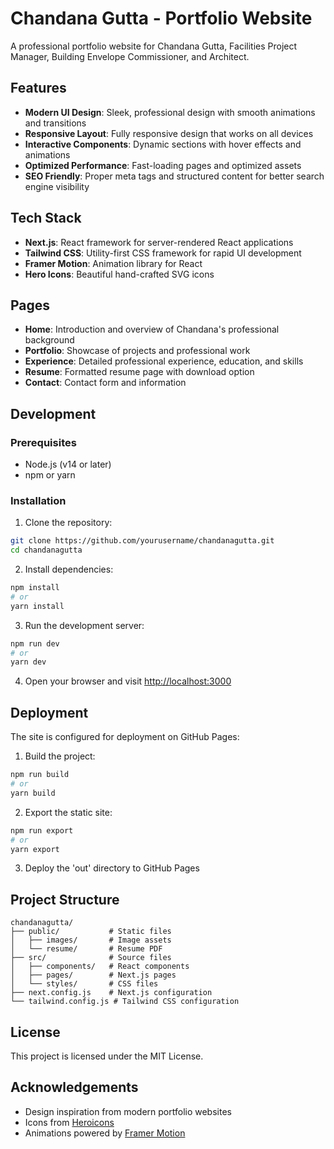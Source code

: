 # Chandana Gutta - Portfolio Website

A professional portfolio website for Chandana Gutta, Facilities Project Manager, Building Envelope Commissioner, and Architect.

## Features

- **Modern UI Design**: Sleek, professional design with smooth animations and transitions
- **Responsive Layout**: Fully responsive design that works on all devices
- **Interactive Components**: Dynamic sections with hover effects and animations
- **Optimized Performance**: Fast-loading pages and optimized assets
- **SEO Friendly**: Proper meta tags and structured content for better search engine visibility

## Tech Stack

- **Next.js**: React framework for server-rendered React applications
- **Tailwind CSS**: Utility-first CSS framework for rapid UI development
- **Framer Motion**: Animation library for React
- **Hero Icons**: Beautiful hand-crafted SVG icons

## Pages

- **Home**: Introduction and overview of Chandana's professional background
- **Portfolio**: Showcase of projects and professional work
- **Experience**: Detailed professional experience, education, and skills
- **Resume**: Formatted resume page with download option
- **Contact**: Contact form and information

## Development

### Prerequisites

- Node.js (v14 or later)
- npm or yarn

### Installation

1. Clone the repository:
```bash
git clone https://github.com/yourusername/chandanagutta.git
cd chandanagutta
```

2. Install dependencies:
```bash
npm install
# or
yarn install
```

3. Run the development server:
```bash
npm run dev
# or
yarn dev
```

4. Open your browser and visit [http://localhost:3000](http://localhost:3000)

## Deployment

The site is configured for deployment on GitHub Pages:

1. Build the project:
```bash
npm run build
# or
yarn build
```

2. Export the static site:
```bash
npm run export
# or
yarn export
```

3. Deploy the 'out' directory to GitHub Pages

## Project Structure

```
chandanagutta/
├── public/           # Static files
│   ├── images/       # Image assets
│   └── resume/       # Resume PDF
├── src/              # Source files
│   ├── components/   # React components
│   ├── pages/        # Next.js pages
│   └── styles/       # CSS files
├── next.config.js    # Next.js configuration
└── tailwind.config.js # Tailwind CSS configuration
```

## License

This project is licensed under the MIT License.

## Acknowledgements

- Design inspiration from modern portfolio websites
- Icons from [Heroicons](https://heroicons.com/)
- Animations powered by [Framer Motion](https://www.framer.com/motion/)
